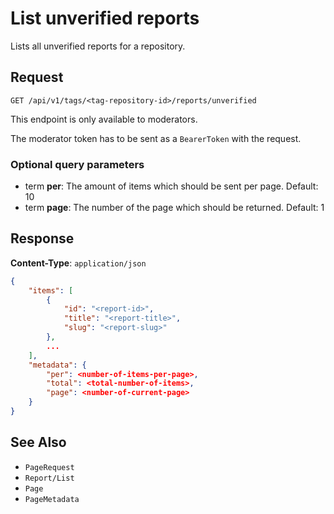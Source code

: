 # List unverified reports

Lists all unverified reports for a repository.

## Request

    GET /api/v1/tags/<tag-repository-id>/reports/unverified

This endpoint is only available to moderators.

The moderator token has to be sent as a `BearerToken` with the request.

### Optional query parameters

- term **per**: The amount of items which should be sent per page. Default: 10
- term **page**: The number of the page which should be returned. Default: 1

## Response

**Content-Type**: `application/json`

```json
{
    "items": [
        {
            "id": "<report-id>",
            "title": "<report-title>",
            "slug": "<report-slug>"
        },
        ...
    ],
    "metadata": {
        "per": <number-of-items-per-page>,
        "total": <total-number-of-items>,
        "page": <number-of-current-page>
    }
}
```

## See Also

* ``PageRequest``
* ``Report/List``
* ``Page``
* ``PageMetadata``
